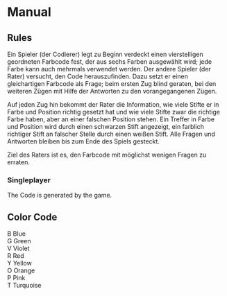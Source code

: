 # Manual

## Rules
Ein Spieler (der Codierer) legt zu Beginn verdeckt einen vierstelligen geordneten Farbcode fest, der aus sechs Farben ausgewählt wird; jede Farbe kann auch mehrmals verwendet werden. Der andere Spieler (der Rater) versucht, den Code herauszufinden. Dazu setzt er einen gleichartigen Farbcode als Frage; beim ersten Zug blind geraten, bei den weiteren Zügen mit Hilfe der Antworten zu den vorangegangenen Zügen.

Auf jeden Zug hin bekommt der Rater die Information, wie viele Stifte er in Farbe und Position richtig gesetzt hat und wie viele Stifte zwar die richtige Farbe haben, aber an einer falschen Position stehen. Ein Treffer in Farbe und Position wird durch einen schwarzen Stift angezeigt, ein farblich richtiger Stift an falscher Stelle durch einen weißen Stift. Alle Fragen und Antworten bleiben bis zum Ende des Spiels gesteckt.

Ziel des Raters ist es, den Farbcode mit möglichst wenigen Fragen zu erraten. 
### Singleplayer
The Code is generated by the game.


## Color Code
B Blue<br>
G Green<br>
V Violet<br>
R Red<br>
Y Yellow<br>
O Orange<br>
P Pink<br>
T Turquoise<br>
